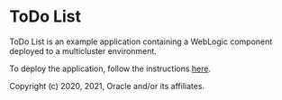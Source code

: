 # ToDo List

ToDo List is an example application containing a WebLogic component deployed to a multicluster environment.

To deploy the application, follow the instructions [here](https://verrazzano.io/docs/samples/multicluster/todo-list/).

Copyright (c) 2020, 2021, Oracle and/or its affiliates.
